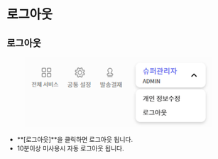 # 로그아웃

## 로그아웃

<figure><img src="../.gitbook/assets/image (13).png" alt=""><figcaption></figcaption></figure>

* **\[로그아웃]**을 클릭하면 로그아웃 됩니다.
* 10분이상 미사용시 자동 로그아웃 됩니다.







